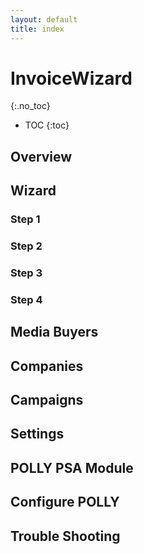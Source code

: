 ```yaml
---
layout: default
title: index
---
```


# InvoiceWizard
{:.no_toc}

* TOC
{:toc}

## Overview

## Wizard

### Step 1

### Step 2

### Step 3

### Step 4

## Media Buyers

## Companies

## Campaigns

## Settings

## POLLY PSA Module

## Configure POLLY

## Trouble Shooting
